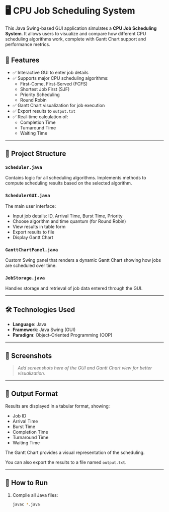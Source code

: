 # 🖥️ CPU Job Scheduling System

This Java Swing-based GUI application simulates a **CPU Job Scheduling System**. It allows users to visualize and compare how different CPU scheduling algorithms work, complete with Gantt Chart support and performance metrics.

## 🚀 Features

- ✅ Interactive GUI to enter job details
- ✅ Supports major CPU scheduling algorithms:
  - First-Come, First-Served (FCFS)
  - Shortest Job First (SJF)
  - Priority Scheduling
  - Round Robin
- ✅ Gantt Chart visualization for job execution
- ✅ Export results to `output.txt`
- ✅ Real-time calculation of:
  - Completion Time
  - Turnaround Time
  - Waiting Time

---

## 📂 Project Structure

### `Scheduler.java`
Contains logic for all scheduling algorithms. Implements methods to compute scheduling results based on the selected algorithm.

### `SchedulerGUI.java`
The main user interface:
- Input job details: ID, Arrival Time, Burst Time, Priority
- Choose algorithm and time quantum (for Round Robin)
- View results in table form
- Export results to file
- Display Gantt Chart

### `GanttChartPanel.java`
Custom Swing panel that renders a dynamic Gantt Chart showing how jobs are scheduled over time.

### `JobStorage.java`
Handles storage and retrieval of job data entered through the GUI.

---

## 🛠️ Technologies Used

- **Language**: Java
- **Framework**: Java Swing (GUI)
- **Paradigm**: Object-Oriented Programming (OOP)

---

## 📸 Screenshots

> _Add screenshots here of the GUI and Gantt Chart view for better visualization._

---

## 📁 Output Format

Results are displayed in a tabular format, showing:
- Job ID
- Arrival Time
- Burst Time
- Completion Time
- Turnaround Time
- Waiting Time

The Gantt Chart provides a visual representation of the scheduling.

You can also export the results to a file named `output.txt`.

---

## 🧪 How to Run

1. Compile all Java files:
   ```bash
   javac *.java
